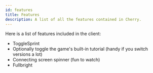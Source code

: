 ```yaml
---
id: features
title: Features
description: A list of all the features contained in Cherry.
---
```


Here is a list of features included in the client:

- ToggleSprint
- Optionally toggle the game's built-in tutorial (handy if you switch versions a lot)
- Connecting screen spinner (fun to watch)
- Fullbright
